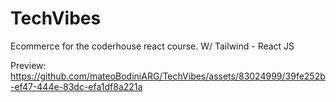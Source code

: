 # TechVibes
Ecommerce for the coderhouse react course. W/ Tailwind - React JS

Preview:
https://github.com/mateoBodiniARG/TechVibes/assets/83024999/39fe252b-ef47-444e-83dc-efa1df8a221a


